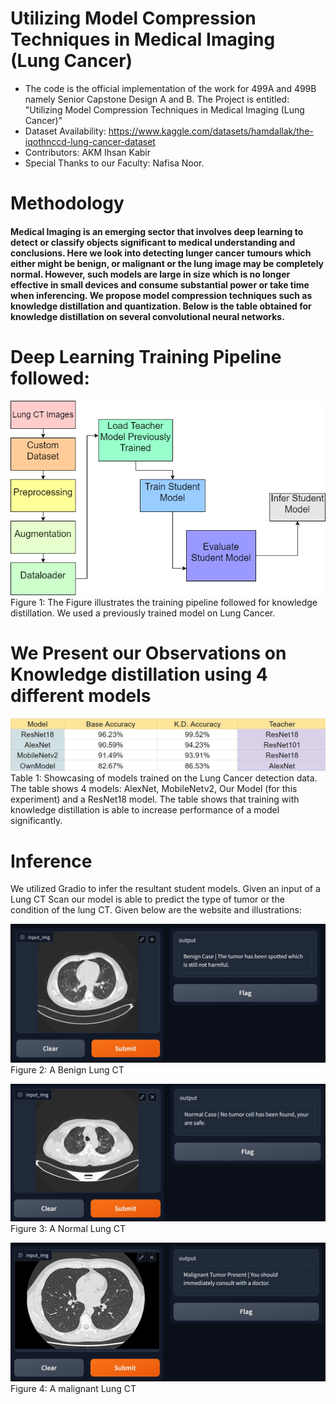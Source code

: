 # Utilizing Model Compression Techniques in Medical Imaging (Lung Cancer)

* The code is the official implementation of the work for 499A and 499B namely Senior Capstone Design A and B. The Project is entitled: "Utilizing Model Compression Techniques in Medical Imaging (Lung Cancer)"
* Dataset Availability: https://www.kaggle.com/datasets/hamdallak/the-iqothnccd-lung-cancer-dataset
* Contributors: AKM Ihsan Kabir
* Special Thanks to our Faculty: Nafisa Noor.

# Methodology
#### Medical Imaging is an emerging sector that involves deep learning to detect or classify objects significant to medical understanding and conclusions. Here we look into detecting lunger cancer tumours which either might be benign, or malignant or the lung image may be completely normal. However, such models are large in size which is no longer effective in small devices and consume substantial power or take time when inferencing. We propose model compression techniques such as knowledge distillation and quantization. Below is the table obtained for knowledge distillation on several convolutional neural networks.

# Deep Learning Training Pipeline followed:
![Screenshot of a comment on a GitHub issue showing an image, added in the Markdown, of an Octocat smiling and raising a tentacle.](https://github.com/IhsanKabir/Lung-Cancer-Deep-Learning/blob/main/Figures/Untitled%20Diagram.drawio.png)
Figure 1: The Figure illustrates the training pipeline followed for knowledge distillation. We used a previously trained model on Lung Cancer.


# We Present our Observations on Knowledge distillation using 4 different models
![Screenshot of a comment on a GitHub issue showing an image, added in the Markdown, of an Octocat smiling and raising a tentacle.](https://github.com/IhsanKabir/Lung-Cancer-Deep-Learning/blob/main/Figures/Table%20Git.jpg)
Table 1: Showcasing of models trained on the Lung Cancer detection data. The table shows 4 models: AlexNet, MobileNetv2, Our Model (for this experiment) and a ResNet18 model. The table shows that training with knowledge distillation is able to increase performance of a model significantly.

# Inference

We utilized Gradio to infer the resultant student models. Given an input of a Lung CT Scan our model is able to predict the type of tumor or the condition of the lung CT. Given below are the website and illustrations:

![Screenshot of a comment on a GitHub issue showing an image, added in the Markdown, of an Octocat smiling and raising a tentacle.](https://github.com/IhsanKabir/Lung-Cancer-Deep-Learning/blob/main/Figures/Benign%20Case%20Git.jpg)
Figure 2: A Benign Lung CT

![Screenshot of a comment on a GitHub issue showing an image, added in the Markdown, of an Octocat smiling and raising a tentacle.](https://github.com/IhsanKabir/Lung-Cancer-Deep-Learning/blob/main/Figures/Normal%20Case%20Git.jpg)
Figure 3: A Normal Lung CT

![Screenshot of a comment on a GitHub issue showing an image, added in the Markdown, of an Octocat smiling and raising a tentacle.](https://github.com/IhsanKabir/Lung-Cancer-Deep-Learning/blob/main/Figures/Malignant%20Case%20Git.jpg)
Figure 4: A malignant Lung CT

